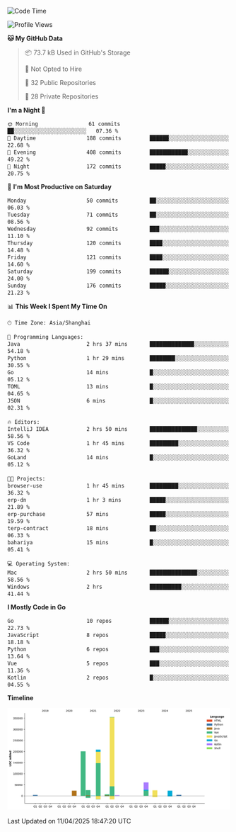 <!--START_SECTION:waka-->
![Code Time](http://img.shields.io/badge/Code%20Time-4%2C082%20hrs%2052%20mins-blue)

![Profile Views](http://img.shields.io/badge/Profile%20Views-0-blue)

**🐱 My GitHub Data** 

> 📦 73.7 kB Used in GitHub's Storage 
 > 
> 🚫 Not Opted to Hire
 > 
> 📜 32 Public Repositories 
 > 
> 🔑 28 Private Repositories 
 > 
**I'm a Night 🦉** 

```text
🌞 Morning                61 commits          ██░░░░░░░░░░░░░░░░░░░░░░░   07.36 % 
🌆 Daytime                188 commits         ██████░░░░░░░░░░░░░░░░░░░   22.68 % 
🌃 Evening                408 commits         ████████████░░░░░░░░░░░░░   49.22 % 
🌙 Night                  172 commits         █████░░░░░░░░░░░░░░░░░░░░   20.75 % 
```
📅 **I'm Most Productive on Saturday** 

```text
Monday                   50 commits          ██░░░░░░░░░░░░░░░░░░░░░░░   06.03 % 
Tuesday                  71 commits          ██░░░░░░░░░░░░░░░░░░░░░░░   08.56 % 
Wednesday                92 commits          ███░░░░░░░░░░░░░░░░░░░░░░   11.10 % 
Thursday                 120 commits         ████░░░░░░░░░░░░░░░░░░░░░   14.48 % 
Friday                   121 commits         ████░░░░░░░░░░░░░░░░░░░░░   14.60 % 
Saturday                 199 commits         ██████░░░░░░░░░░░░░░░░░░░   24.00 % 
Sunday                   176 commits         █████░░░░░░░░░░░░░░░░░░░░   21.23 % 
```


📊 **This Week I Spent My Time On** 

```text
🕑︎ Time Zone: Asia/Shanghai

💬 Programming Languages: 
Java                     2 hrs 37 mins       ██████████████░░░░░░░░░░░   54.18 % 
Python                   1 hr 29 mins        ████████░░░░░░░░░░░░░░░░░   30.55 % 
Go                       14 mins             █░░░░░░░░░░░░░░░░░░░░░░░░   05.12 % 
TOML                     13 mins             █░░░░░░░░░░░░░░░░░░░░░░░░   04.65 % 
JSON                     6 mins              █░░░░░░░░░░░░░░░░░░░░░░░░   02.31 % 

🔥 Editors: 
IntelliJ IDEA            2 hrs 50 mins       ███████████████░░░░░░░░░░   58.56 % 
VS Code                  1 hr 45 mins        █████████░░░░░░░░░░░░░░░░   36.32 % 
GoLand                   14 mins             █░░░░░░░░░░░░░░░░░░░░░░░░   05.12 % 

🐱‍💻 Projects: 
browser-use              1 hr 45 mins        █████████░░░░░░░░░░░░░░░░   36.32 % 
erp-dn                   1 hr 3 mins         █████░░░░░░░░░░░░░░░░░░░░   21.89 % 
erp-purchase             57 mins             █████░░░░░░░░░░░░░░░░░░░░   19.59 % 
terp-contract            18 mins             ██░░░░░░░░░░░░░░░░░░░░░░░   06.33 % 
bahariya                 15 mins             █░░░░░░░░░░░░░░░░░░░░░░░░   05.41 % 

💻 Operating System: 
Mac                      2 hrs 50 mins       ███████████████░░░░░░░░░░   58.56 % 
Windows                  2 hrs               ██████████░░░░░░░░░░░░░░░   41.44 % 
```

**I Mostly Code in Go** 

```text
Go                       10 repos            ██████░░░░░░░░░░░░░░░░░░░   22.73 % 
JavaScript               8 repos             █████░░░░░░░░░░░░░░░░░░░░   18.18 % 
Python                   6 repos             ███░░░░░░░░░░░░░░░░░░░░░░   13.64 % 
Vue                      5 repos             ███░░░░░░░░░░░░░░░░░░░░░░   11.36 % 
Kotlin                   2 repos             █░░░░░░░░░░░░░░░░░░░░░░░░   04.55 % 
```



**Timeline**

![Lines of Code chart](https://raw.githubusercontent.com/youtiaoguagua/youtiaoguagua/master/assets/bar_graph.png)


 Last Updated on 11/04/2025 18:47:20 UTC
<!--END_SECTION:waka-->